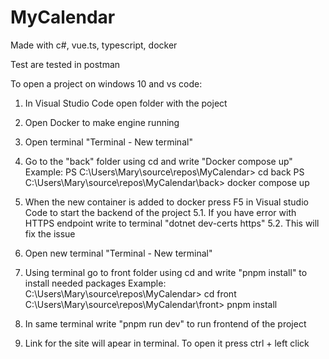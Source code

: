 # MyCalendar
Made with c#, vue.ts, typescript, docker

Test are tested in postman

To open a project on windows 10 and vs code:
1. In Visual Studio Code open folder with the poject

2. Open Docker to make engine running 

3. Open terminal "Terminal - New terminal"

4. Go to the "back" folder using cd and write "Docker compose up"
    Example:
        PS C:\Users\Mary\source\repos\MyCalendar> cd back
        PS C:\Users\Mary\source\repos\MyCalendar\back> docker compose up

5. When the new container is added to docker press F5 in Visual studio Code to start the backend of the project
    5.1. If you have error with HTTPS endpoint write to terminal "dotnet dev-certs https"
    5.2. This will fix the issue

6. Open new terminal "Terminal - New terminal"

7. Using terminal go to front folder using cd and write "pnpm install" to install needed packages
    Example:
        C:\Users\Mary\source\repos\MyCalendar> cd front
        C:\Users\Mary\source\repos\MyCalendar\front> pnpm install

8. In same terminal write "pnpm run dev" to run frontend of the project

9. Link for the site will apear in terminal. To open it press ctrl + left click

